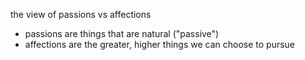 
the view of passions vs affections
- passions are things that are natural ("passive")
- affections are the greater, higher things we can choose to pursue
